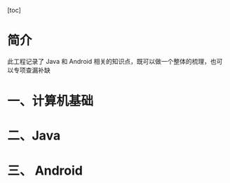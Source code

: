 [toc]

# 简介

此工程记录了 Java 和 Android 相关的知识点，既可以做一个整体的梳理，也可以专项查漏补缺



# 一、计算机基础



## 



# 二、Java
















#  三、 Android 

# 




